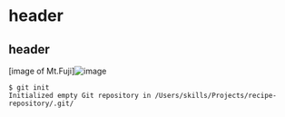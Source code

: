 # header
## header
[image of Mt.Fuji]![image](https://github.com/KaitoKataoka/skills-communicate-using-markdown/assets/162595017/62fdd05f-7a88-4c19-93bb-9c0a5d20b275)
```
$ git init
Initialized empty Git repository in /Users/skills/Projects/recipe-repository/.git/
```
